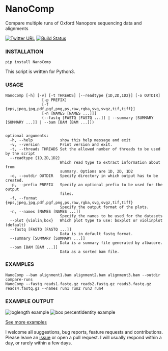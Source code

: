 # NanoComp


Compare multiple runs of Oxford Nanopore sequencing data and alignments

[![Twitter URL](https://img.shields.io/twitter/url/https/twitter.com/wouter_decoster.svg?style=social&label=Follow%20%40wouter_decoster)](https://twitter.com/wouter_decoster)
[![Build Status](https://travis-ci.org/wdecoster/nanocomp.svg?branch=master)](https://travis-ci.org/wdecoster/nanocomp)

### INSTALLATION
`pip install NanoComp`  

This script is written for Python3.

### USAGE
```
NanoComp [-h] [-v] [-t THREADS] [--readtype {1D,2D,1D2}] [-o OUTDIR]
                [-p PREFIX]
                [-f {eps,jpeg,jpg,pdf,pgf,png,ps,raw,rgba,svg,svgz,tif,tiff}]
                [-n [NAMES [NAMES ...]]]
                (--fastq [FASTQ [FASTQ ...]] | --summary [SUMMARY [SUMMARY ...]] | --bam [BAM [BAM ...]])


optional arguments:
  -h, --help            show this help message and exit
  -v, --version         Print version and exit.
  -t, --threads THREADS Set the allowed number of threads to be used by the script
  --readtype {1D,2D,1D2}
                        Which read type to extract information about from
                        summary. Options are 1D, 2D, 1D2
  -o, --outdir OUTDIR   Specify directory in which output has to be created.
  -p, --prefix PREFIX   Specify an optional prefix to be used for the output
                        files.
  -f, --format {eps,jpeg,jpg,pdf,pgf,png,ps,raw,rgba,svg,svgz,tif,tiff}
                        Specify the output format of the plots.
  -n, --names [NAMES [NAMES ...]]
                        Specify the names to be used for the datasets
  --plot {violin,box}   Which plot type to use: boxplot or violinplot (default)
  --fastq [FASTQ [FASTQ ...]]
                        Data is in default fastq format.
  --summary [SUMMARY [SUMMARY ...]]
                        Data is a summary file generated by albacore.
  --bam [BAM [BAM ...]]
                        Data as a sorted bam file.
```

### EXAMPLES
```
NanoComp --bam alignment1.bam alignment2.bam alignment3.bam --outdir compare-runs
NanoComp --fastq reads1.fastq.gz reads2.fastq.gz reads3.fastq.gz reads4.fastq.gz --names run1 run2 run3 run4
```


### EXAMPLE OUTPUT
![loglength example](https://github.com/wdecoster/nanocomp/blob/master/examples/NanoComp_log_length.png)
![box percentIdentity example](https://github.com/wdecoster/nanocomp/blob/master/examples/box_NanoComp_percentIdentity.png)

[See more examples](https://github.com/wdecoster/nanocomp/tree/master/examples)

I welcome all suggestions, bug reports, feature requests and contributions. Please leave an [issue](https://github.com/wdecoster/nanocomp/issues) or open a pull request. I will usually respond within a day, or rarely within a few days.
